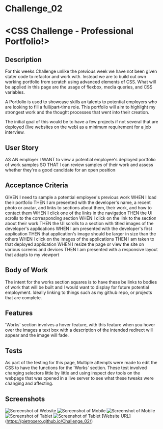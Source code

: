 # Challenge_02

# <CSS Challenge - Professional Portfolio!>

## Description

For this weeks Challenge unlike the previous week we have not been given stater code to refactor and work with. Instead we are to build out own working portfolio from scratch using advanced elements of CSS. What will be applied in this page are the usage of flexbox, media queries, and CSS variables.

A Portfolio is used to showcase skills an talents to potential employers who are looking to fill a full/part-time role. This portfolio will aim to highlight my strongest work and the thought processes that went into their creation. 

The initial goal of this would be to have a few projects if not several that are deployed (live websites on the web) as a minimum requirement for a job interview.

## User Story
AS AN employer
I WANT to view a potential employee's deployed portfolio of work samples
SO THAT I can review samples of their work and assess whether they're a good candidate for an open position

## Acceptance Criteria
GIVEN I need to sample a potential employee's previous work
WHEN I load their portfolio
THEN I am presented with the developer's name, a recent photo or avatar, and links to sections about them, their work, and how to contact them
WHEN I click one of the links in the navigation
THEN the UI scrolls to the corresponding section
WHEN I click on the link to the section about their work
THEN the UI scrolls to a section with titled images of the developer's applications
WHEN I am presented with the developer's first application
THEN that application's image should be larger in size than the others
WHEN I click on the images of the applications
THEN I am taken to that deployed application
WHEN I resize the page or view the site on various screens and devices
THEN I am presented with a responsive layout that adapts to my viewport


## Body of Work

The intent for the works section squares is to have these be links to bodies of work that will be built and I would want to display for future potential employment. Ideally linking to things such as my github repo, or projects that are complete.


## Features

'Works' section involves a hover feature, with this feature when you hover over the images a text box with a description of the intended redirect will appear and the image will fade. 

## Tests

As part of the testing for this page, Multiple attempts were made to edit the CSS to have the functions for the 'Works' section. These test involved changing selectors little by little and using inspect dev tools on the webpage that was opened in a live server to see what these tweaks were changing and affecting. 

## Screenshots
![Screenshot of Website](./Assests/Images/Screenshot%20Large.png)
![Screenshot of Mobile](./Assests/Images/Screenshot%20mobile%201.png)
![Screenshot of Mobile](./Assests/Images/Screenshot%20mobile%202.png)
![Screenshot of Tablet](./Assests/Images/Screenshot%20tablet%201.png)
![Screenshot of Tablet](./Assests/Images/Screenshot%20tablet%202.png)
[Website URL] (https://pietroxero.github.io/Challenge_02/)